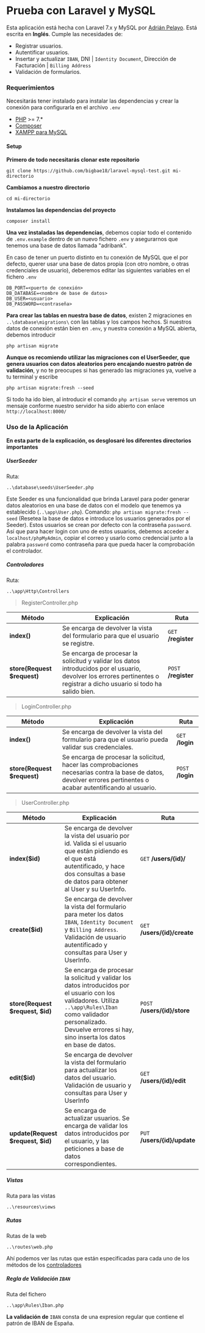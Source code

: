 # Prueba con Laravel y MySQL
Esta aplicación está hecha con Laravel 7.x y MySQL por [Adrián Pelayo](https://www.github.com/bigbae18). Está escrita en **Inglés**. Cumple las necesidades de:
- Registrar usuarios.
- Autentificar usuarios.
- Insertar y actualizar `IBAN`, DNI | `Identity Document`, Dirección de Facturación | `Billing Address`
- Validación de formularios.
### Requerimientos
Necesitarás tener instalado para instalar las dependencias y crear la conexión para configurarla en el archivo `.env`
* [PHP](https://www.php.net/) >= 7.*
* [Composer](https://getcomposer.org/)
* [XAMPP para MySQL](https://www.apachefriends.org/es/index.html)
#### Setup
**Primero de todo necesitarás clonar este repositorio**
```
git clone https://github.com/bigbae18/laravel-mysql-test.git mi-directorio
```
**Cambiamos a nuestro directorio**
```
cd mi-directorio
```
**Instalamos las dependencias del proyecto**
```
composer install
```
**Una vez instaladas las dependencias**, debemos copiar todo el contenido de `.env.example` dentro de un nuevo fichero `.env` y asegurarnos que tenemos una base de datos llamada "adribank". 

En caso de tener un puerto distinto en tu conexión de MySQL que el por defecto, querer usar una base de datos propia (con otro nombre, o otras credenciales de usuario), deberemos editar las siguientes variables en el fichero `.env`
```
DB_PORT=<puerto de conexión>
DB_DATABASE=<nombre de base de datos>
DB_USER=<usuario>
DB_PASSWORD=<contraseña>
```
**Para crear las tablas en nuestra base de datos**, existen 2 migraciones en `..\database\migrations\` con las tablas y los campos hechos. Si nuestros datos de conexión están bien en `.env`, y nuestra conexión a MySQL abierta, debemos introducir
```
php artisan migrate
```
**Aunque os recomiendo utilizar las migraciones con el UserSeeder, que genera usuarios con datos aleatorios pero encajando nuestro patrón de validación**, y no te preocupes si has generado las migraciones ya, vuelve a tu terminal y escribe
```
php artisan migrate:fresh --seed
```
Si todo ha ido bien, al introducir el comando `php artisan serve` veremos un mensaje conforme nuestro servidor ha sido abierto con enlace `http://localhost:8000/`

### Uso de la Aplicación

**En esta parte de la explicación, os desglosaré los diferentes directorios importantes**
##### UserSeeder
Ruta:
```
..\database\seeds\UserSeeder.php
```
Este Seeder es una funcionalidad que brinda Laravel para poder generar datos aleatorios en una base de datos con el modelo que tenemos ya establecido (`..\app\User.php`). Comando: `php artisan migrate:fresh --seed` (Resetea la base de datos e introduce los usuarios generados por el Seeder). Estos usuarios se crean por defecto con la contraseña `password`. 
Así que para hacer login con uno de estos usuarios, debemos acceder a `localhost/phpMyAdmin`, copiar el correo y usarlo como credencial junto a la palabra `password` como contraseña para que pueda hacer la comprobación el controlador.

##### Controladores
Ruta:
```
..\app\Http\Controllers
```
> RegisterController.php

| Método | Explicación | Ruta |
| ------ | ------ | ------ |
| **index()** | Se encarga de devolver la vista del formulario para que el usuario se registre. | `GET` **/register** |
| **store(Request $request)** | Se encarga de procesar la solicitud y validar los datos introducidos por el usuario, devolver los errores pertinentes o registrar a dicho usuario si todo ha salido bien. | `POST` **/register** |
> LoginController.php

| Método | Explicación | Ruta |
| ------ | ------ | ------ |
| **index()** | Se encarga de devolver la vista del formulario para que el usuario pueda validar sus credenciales. | `GET` **/login** |
| **store(Request $request)** | Se encarga de procesar la solicitud, hacer las comprobaciones necesarias contra la base de datos, devolver errores pertinentes o acabar autentificando al usuario. | `POST` **/login** |
> UserController.php

| Método | Explicación | Ruta |
| ------ | ------ | ------ |
| **index($id)** | Se encarga de devolver la vista del usuario por id. Valida si el usuario que están pidiendo es el que está autentificado, y hace dos consultas a base de datos para obtener al User y su UserInfo. | `GET` **/users/{id}/** |
| **create($id)** | Se encarga de devolver la vista del formulario para meter los datos `IBAN`, `Identity Document` y `Billing Address`. Validación de usuario autentificado y consultas para User y UserInfo. | `GET` **/users/{id}/create** |
| **store(Request $request, $id)** | Se encarga de procesar la solicitud y validar los datos introducidos por el usuario con los validadores. Utiliza `..\app\Rules\Iban` como validador personalizado. Devuelve errores si hay, sino inserta los datos en base de datos. | `POST` **/users/{id}/store** |
| **edit($id)** | Se encarga de devolver la vista del formulario para actualizar los datos del usuario. Validación de usuario y consultas para User y UserInfo | `GET` **/users/{id}/edit** |
| **update(Request $request, $id)** | Se encarga de actualizar usuarios. Se encarga de validar los datos introducidos por el usuario, y las peticiones a base de datos correspondientes. | `PUT` **/users/{id}/update** |

##### Vistas

Ruta para las vistas
```
..\resources\views
```
##### Rutas

Rutas de la web
```
..\routes\web.php
```
Ahí podemos ver las rutas que están especificadas para cada uno de los métodos de los [controladores](#controladores)
##### Regla de Validación `IBAN`
Ruta del fichero
```
..\app\Rules\Iban.php
```
**La validación de** `IBAN` consta de una expresion regular que contiene el patrón de IBAN de España.

